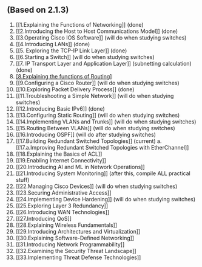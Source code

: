 ## (Based on 2.1.3)
1. [[1.Explaining the Functions of Networking]] (done)
2. [[2.Introducing the Host to Host Communications Model]] (done)
3. [[3.Operating Cisco IOS Software]] (will do when studying switches)
4. [[4.Introducing LANs]] (done)
5. [[5. Exploring the TCP-IP Link Layer]] (done)
6. [[6.Starting a Switch]]  (will do when studying switches)
7. [[7. IP Transport Layer and Application Layer]] (subnetting calculation) (done)
8. [[8.Explaining the functions of Routing]](done)
9. [[9.Configuring a Cisco Router]]  (will do when studying switches)
10. [[10.Exploring Packet Delivery Process]] (done)
11. [[11.Troubleshooting a Simple Network]]   (will do when studying switches)
12. [[12.Introducing Basic IPv6]] (done)
13. [[13.Configuring Static Routing]]   (will do when studying switches)
14. [[14.Implementing VLANs and Trunks]]   (will do when studying switches)
15. [[15.Routing Between VLANs]]   (will do when studying switches)
16. [[16.Introducing OSPF]]   (will do after studying switches)
17. [[17.Building Redundant Switched Topologies]] (current)
	a. [[17.a.Improving Redundant Switched Topologies with EtherChannel]] 
18. [[18.Explaining the Basics of ACL]] 
19. [[19.Enabling Internet Connectivity]] 
20. [[20.Introducing AI and ML in Network Operations]] 
21. [[21.Introducing System Monitoring]] (after this, compile ALL practical stuff)
22. [[22.Managing Cisco Devices]]   (will do when studying switches)
23. [[23.Securing Administrative Access]] 
24. [[24.Implementing Device Hardening]]   (will do when studying switches)
25. [[25.Exploring Layer 3 Redundancy]] 
26. [[26.Introducing WAN Technologies]] 
27. [[27.Introducing QoS]] 
28. [[28.Explaining Wireless Fundamentals]] 
29. [[29.Introducing Architectures and Virtualization]] 
30. [[30.Explaining Software-Defined Networking]] 
31. [[31.Introducing Network Programmability]] 
32. [[32.Examining the Security Threat Landscape]] 
33. [[33.Implementing Threat Defense Technologies]]